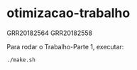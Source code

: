 # otimizacao-trabalho

GRR20182564
GRR20182558

Para rodar o Trabalho-Parte 1, executar: 

```
./make.sh
```
